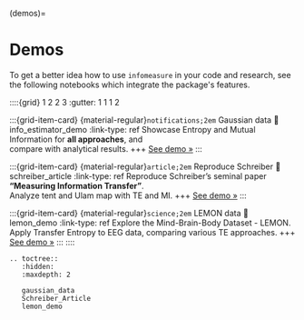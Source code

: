 (demos)=
# Demos
To get a better idea how to use `infomeasure` in your code and research,
see the following notebooks which integrate the package's features.

::::{grid} 1 2 2 3
:gutter: 1 1 1 2

:::{grid-item-card} {material-regular}`notifications;2em` Gaussian data
:link: info_estimator_demo
:link-type: ref
Showcase Entropy and Mutual Information for **all approaches**, and\
compare with analytical results.
+++
[See demo »](info_estimator_demo)
:::

:::{grid-item-card} {material-regular}`article;2em` Reproduce Schreiber
:link: schreiber_article
:link-type: ref
Reproduce Schreiber’s seminal paper **“Measuring Information Transfer”**.\
Analyze tent and Ulam map with TE and MI.
+++
[See demo »](schreiber_article)
:::

:::{grid-item-card} {material-regular}`science;2em` LEMON data
:link: lemon_demo
:link-type: ref
Explore the Mind-Brain-Body Dataset - LEMON.\
Apply Transfer Entropy to EEG data, comparing various TE approaches.
+++
[See demo »](lemon_demo)
:::
::::


```{eval-rst}
.. toctree::
   :hidden:
   :maxdepth: 2

   gaussian_data
   Schreiber_Article
   lemon_demo
```
